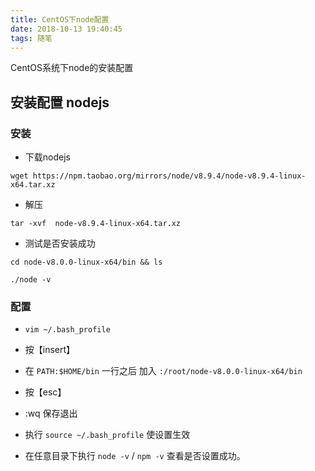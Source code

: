 ```yaml
---
title: CentOS下node配置
date: 2018-10-13 19:40:45
tags: 随笔
---
```


CentOS系统下node的安装配置
<!-- more -->

## 安装配置 nodejs

### 安装

- 下载nodejs

`wget https://npm.taobao.org/mirrors/node/v8.9.4/node-v8.9.4-linux-x64.tar.xz`

- 解压

`tar -xvf  node-v8.9.4-linux-x64.tar.xz`

- 测试是否安装成功

`cd node-v8.0.0-linux-x64/bin && ls`

`./node -v`

### 配置

- `vim ~/.bash_profile`

- 按【insert】

- 在 `PATH:$HOME/bin` 一行之后 加入 `:/root/node-v8.0.0-linux-x64/bin`

- 按【esc】

- :wq 保存退出

- 执行 `source ~/.bash_profile` 使设置生效

- 在任意目录下执行 `node -v` / `npm -v` 查看是否设置成功。